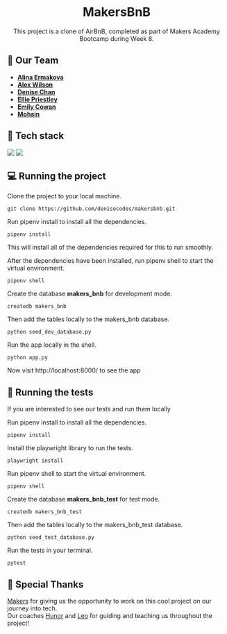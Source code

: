 <h1 align="center">
 MakersBnB
</h1>

<p align="center">
  This project is a clone of AirBnB, completed as part of Makers Academy Bootcamp during Week 8.
</p>

## 🤝 Our Team
* **[Alina Ermakova](https://github.com/alalinaermakova)**
* **[Alex Wilson](https://github.com/APWilson97)**
* **[Denise Chan](https://github.com/denisecodes)**
* **[Ellie Priestley](https://github.com/elliepriestley)**
* **[Emily Cowan](https://github.com/Emily-RC)**
* **[Mohsin](https://github.com/M-Mohsin-H)**

## 🚀 Tech stack

 <img src="https://img.shields.io/badge/python-3670A0?style=for-the-badge&logo=python&logoColor=ffdd54"> 
 <img src="https://img.shields.io/badge/flask-%23000.svg?style=for-the-badge&logo=flask&logoColor=white"> 

## 💻 Running the project

Clone the project to your local machine.

```
git clone https://github.com/denisecodes/makersbnb.git
```

Run pipenv install to install all the dependencies.

```
pipenv install
```
This will install all of the dependencies required for this to run smoothly.

After the dependencies have been installed, run pipenv shell to start the virtual environment.

```
pipenv shell
```
Create the database <b>makers_bnb</b> for development mode.

``` 
createdb makers_bnb
```

Then add the tables locally to the makers_bnb database.

``` 
python seed_dev_database.py
```

Run the app locally in the shell.

```
python app.py
```

Now visit http://localhost:8000/ to see the app 


## 🧪 Running the tests

If you are interested to see our tests and run them locally


Run pipenv install to install all the dependencies.

```
pipenv install
```

Install the playwright library to run the tests.

```
playwright install
```

Run pipenv shell to start the virtual environment.

```
pipenv shell
```
Create the database <b>makers_bnb_test</b> for test mode.

``` 
createdb makers_bnb_test
```

Then add the tables locally to the makers_bnb_test database.

``` 
python seed_test_database.py
```

Run the tests in your terminal.

```
pytest
```

## 🫶 Special Thanks
[Makers](https://www.makers.tech/) for giving us the opportunity to work on this cool project on our journey into tech. <br>
Our coaches [Hunor](https://github.com/tamasmagyarhunor-makers) and [Leo](https://github.com/leoht) for guiding and teaching us throughout the project!
